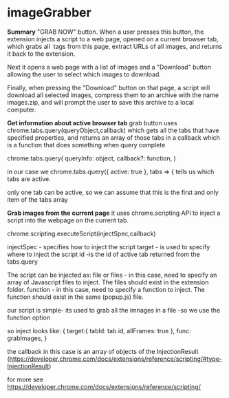 # imageGrabber


**Summary**
"GRAB NOW" button. When a user presses this button, the extension injects a script to a web page, opened on a current browser tab, which grabs all <img> tags from this page, extract URLs of all images, and returns it back to the extension.

Next it opens a web page with a list of images and a "Download" button allowing the user to select which images to download. 

Finally, when pressing the "Download" button on that page, a script will download all selected images, compress them to an archive with the name images.zip, and will prompt the user to save this archive to a local computer.

**Get information about active browser tab**
grab button uses chrome.tabs.query(queryObject,callback) which gets all the tabs that have specified properties, and returns an array of those tabs in a callback which is a function that does something when query complete

chrome.tabs.query(
  queryInfo: object,
  callback?: function,
)

in our case we chrome.tabs.query({ active: true }, tabs => { tells us which tabs are active. 

only one tab can be active, so we can assume that this is the first and only item of the tabs array

**Grab images from the current page**
it uses chrome.scripting API to inject a script into the webpage on the current tab. 

chrome.scripting.executeScript(injectSpec,callback)

injectSpec - specifies how to inject the script 
target - is used to specify where to inject the script
id -is the id of active tab returned from the tabs.query

The script can be injected as:
file or files - in this case, need to specify an array of Javascript files to inject. The files should exist in the extension folder.
function - in this case, need to specify a function to inject. The function should exist in the same (popup.js) file.

our script is simple- its used to grab all the imnages in a file -so we use the function option

so inject looks like:
{
    target:{ tabId: tab.id, allFrames: true },
    func: grabImages,
}

the callback in this case is an array of objects of the InjectionResult (https://developer.chrome.com/docs/extensions/reference/scripting/#type-InjectionResult)

for more see https://developer.chrome.com/docs/extensions/reference/scripting/


